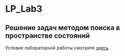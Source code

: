 ﻿# LP_Lab3
## Решение задач методом поиска в пространстве состояний

Условие лабораторной работы смотрите [здесь](task.pdf).


